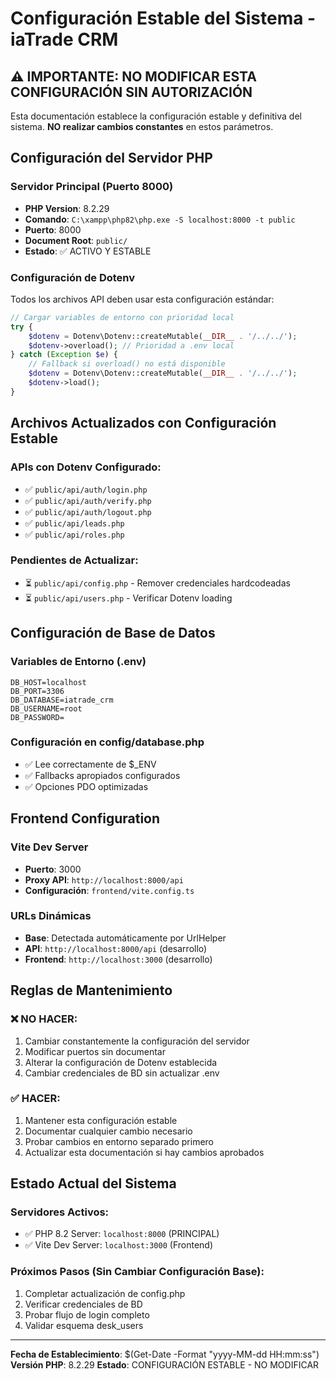 # Configuración Estable del Sistema - iaTrade CRM

## ⚠️ IMPORTANTE: NO MODIFICAR ESTA CONFIGURACIÓN SIN AUTORIZACIÓN

Esta documentación establece la configuración estable y definitiva del sistema. **NO realizar cambios constantes** en estos parámetros.

## Configuración del Servidor PHP

### Servidor Principal (Puerto 8000)
- **PHP Version**: 8.2.29
- **Comando**: `C:\xampp\php82\php.exe -S localhost:8000 -t public`
- **Puerto**: 8000
- **Document Root**: `public/`
- **Estado**: ✅ ACTIVO Y ESTABLE

### Configuración de Dotenv
Todos los archivos API deben usar esta configuración estándar:

```php
// Cargar variables de entorno con prioridad local
try {
    $dotenv = Dotenv\Dotenv::createMutable(__DIR__ . '/../../');
    $dotenv->overload(); // Prioridad a .env local
} catch (Exception $e) {
    // Fallback si overload() no está disponible
    $dotenv = Dotenv\Dotenv::createMutable(__DIR__ . '/../../');
    $dotenv->load();
}
```

## Archivos Actualizados con Configuración Estable

### APIs con Dotenv Configurado:
- ✅ `public/api/auth/login.php`
- ✅ `public/api/auth/verify.php` 
- ✅ `public/api/auth/logout.php`
- ✅ `public/api/leads.php`
- ✅ `public/api/roles.php`

### Pendientes de Actualizar:
- ⏳ `public/api/config.php` - Remover credenciales hardcodeadas
- ⏳ `public/api/users.php` - Verificar Dotenv loading

## Configuración de Base de Datos

### Variables de Entorno (.env)
```
DB_HOST=localhost
DB_PORT=3306
DB_DATABASE=iatrade_crm
DB_USERNAME=root
DB_PASSWORD=
```

### Configuración en config/database.php
- ✅ Lee correctamente de $_ENV
- ✅ Fallbacks apropiados configurados
- ✅ Opciones PDO optimizadas

## Frontend Configuration

### Vite Dev Server
- **Puerto**: 3000
- **Proxy API**: `http://localhost:8000/api`
- **Configuración**: `frontend/vite.config.ts`

### URLs Dinámicas
- **Base**: Detectada automáticamente por UrlHelper
- **API**: `http://localhost:8000/api` (desarrollo)
- **Frontend**: `http://localhost:3000` (desarrollo)

## Reglas de Mantenimiento

### ❌ NO HACER:
1. Cambiar constantemente la configuración del servidor
2. Modificar puertos sin documentar
3. Alterar la configuración de Dotenv establecida
4. Cambiar credenciales de BD sin actualizar .env

### ✅ HACER:
1. Mantener esta configuración estable
2. Documentar cualquier cambio necesario
3. Probar cambios en entorno separado primero
4. Actualizar esta documentación si hay cambios aprobados

## Estado Actual del Sistema

### Servidores Activos:
- ✅ PHP 8.2 Server: `localhost:8000` (PRINCIPAL)
- ✅ Vite Dev Server: `localhost:3000` (Frontend)

### Próximos Pasos (Sin Cambiar Configuración Base):
1. Completar actualización de config.php
2. Verificar credenciales de BD
3. Probar flujo de login completo
4. Validar esquema desk_users

---

**Fecha de Establecimiento**: $(Get-Date -Format "yyyy-MM-dd HH:mm:ss")
**Versión PHP**: 8.2.29
**Estado**: CONFIGURACIÓN ESTABLE - NO MODIFICAR